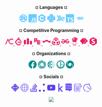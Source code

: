 <p align="center"> <b>¤ Languages ¤</b></p>
<p align="center">
  <img height="26px" src="lang/lang-rust.svg">
  <img height="26px" src="lang/lang-javascript.svg">
  <img height="26px" src="lang/lang-cpp.svg">
  <img height="26px" src="lang/lang-python.svg">
  <img height="26px" src="lang/lang-haskell.svg">
  <img height="26px" src="lang/lang-typescript.svg">
  <img height="26px" src="lang/lang-golang.svg">
</p>

<p align="center"> <b>¤ Competitive Programming ¤</b></p>
<p align="center">
  <a href="https://atcoder.jp/users/eight_bit_octo"> <img height="26px" src="cp/cp-atcoder.svg"> </a>
  <a href="https://leetcode.com/eight_bit_octo"> <img height="26px" src="cp/cp-leetcode.svg"> </a>
  <a href="https://codeforces.com/profile/eight_bit_octo"> <img height="26px" src="cp/cp-codeforces.svg"> </a>
  <a href="https://projecteuler.net/profile/<>.png"> <img height="26px" src="cp/cp-projecteuler.svg"> </a>
  <a href="https://www.topcoder.com/members/<>"> <img height="26px" src="cp/cp-topcoder.svg"> </a>
  <a href="https://open.kattis.com/users/eight-bit-octo"> <img height="26px" src="cp/cp-kattis.svg"> </a>
  <a href="https://auth.geeksforgeeks.org/user/<>"> <img height="26px" src="cp/cp-geeksforgeeks.svg"> </a>
  <a href="https://www.codechef.com/users/eight_bit_octo"> <img height="26px" src="cp/cp-codechef.svg"> </a>
  <a href="https://binarysearch.com/@/<>"> <img height="26px" src="cp/cp-binarysearch.svg"> </a>
  <a href="https://www.spoj.com/users/<>"> <img height="26px" src="cp/cp-spoj.svg"> </a>
</p>

<p align="center"> <b>¤ Organizations ¤</b></p>
<p align="center">
  <img height="26px" src="org/org-facebook.svg">
  <img height="26px" src="org/org-janestreet.svg">
  <img height="26px" src="org/org-mila.svg">
  <img height="26px" src="org/org-jump.svg">
  <img height="26px" src="org/org-deepmind.svg">
</p>

<p align="center"> <b>¤ Socials ¤</b></p>
<p align="center">
  <img height="26px" src="soc/soc-acm.svg">
  <img height="26px" src="soc/soc-website.svg">
  <img height="26px" src="soc/soc-stackoverflow.svg"><img height="26px" src="soc/soc-jovianai.svg">
  <img height="26px" src="soc/soc-youtube.svg">
  <img height="26px" src="soc/soc-kaggle.svg"><img height="26px" src="soc/soc-mathoverflow.svg">
  <img height="26px" src="soc/soc-blog.svg">
  <img height="26px" src="soc/soc-lichess.svg">
</p>

<p align="center">
  <img height="52px" src="https://img.pokemondb.net/sprites/heartgold-soulsilver/shiny/snorlax.png">
</p>
